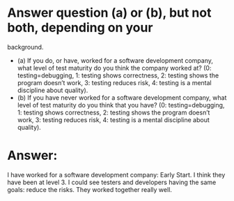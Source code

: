 # Answer question (a) or (b), but not both, depending on your
background.
* (a) If you do, or have, worked for a software development company, what level of test maturity do you think the company worked at? (0: testing=debugging, 1: testing shows correctness, 2: testing shows the program doesn’t work, 3: testing reduces risk, 4: testing is a mental discipline about quality).
* (b) If you have never worked for a software development company, what level of test maturity do you think that you have? (0: testing=debugging, 1: testing shows correctness, 2: testing shows the program doesn’t work, 3: testing reduces risk, 4: testing is a mental discipline about quality).

# Answer:
I have worked for a software development company: Early Start. I think they have been at level 3. I could see testers and developers having the same goals: reduce the risks. They worked together really well.